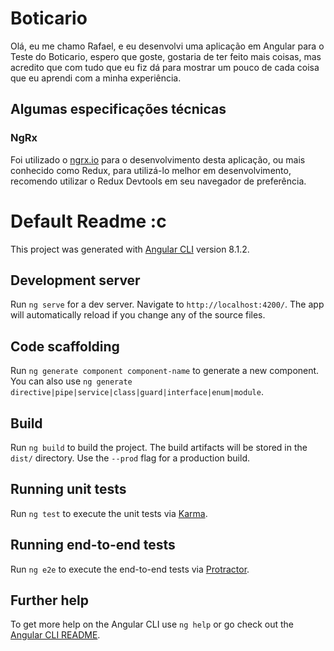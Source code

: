 # Boticario

Olá, eu me chamo Rafael, e eu desenvolvi uma aplicação em Angular para o Teste do Boticario, espero que goste, gostaria de ter feito mais coisas, mas acredito que com tudo que eu fiz dá para mostrar um pouco de cada coisa que eu aprendi com a minha experiência.

## Algumas especificações técnicas

### NgRx

Foi utilizado o [ngrx.io](ngrx.io) para o desenvolvimento desta aplicação, ou mais conhecido como Redux, para utilizá-lo melhor em desenvolvimento, recomendo utilizar o Redux Devtools em seu navegador de preferência.

# Default Readme :c

This project was generated with [Angular CLI](https://github.com/angular/angular-cli) version 8.1.2.

## Development server

Run `ng serve` for a dev server. Navigate to `http://localhost:4200/`. The app will automatically reload if you change any of the source files.

## Code scaffolding

Run `ng generate component component-name` to generate a new component. You can also use `ng generate directive|pipe|service|class|guard|interface|enum|module`.

## Build

Run `ng build` to build the project. The build artifacts will be stored in the `dist/` directory. Use the `--prod` flag for a production build.

## Running unit tests

Run `ng test` to execute the unit tests via [Karma](https://karma-runner.github.io).

## Running end-to-end tests

Run `ng e2e` to execute the end-to-end tests via [Protractor](http://www.protractortest.org/).

## Further help

To get more help on the Angular CLI use `ng help` or go check out the [Angular CLI README](https://github.com/angular/angular-cli/blob/master/README.md).
